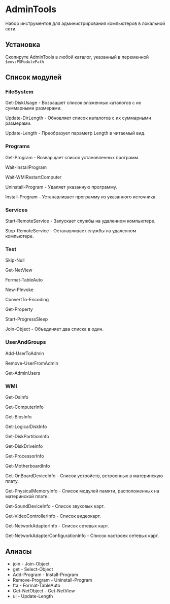 ﻿AdminTools
==========
Набор инструментов для администрирования компьютеров в локальной сети.

Установка
---------
Скопируте AdminTools в любой каталог, указанный в переменной `$env:PSModulePath`

Список модулей
--------------

### FileSystem

Get-DiskUsage - Возращает список вложенных каталогов с их суммарными размерами.

Update-DirLength - Обновляет список каталогов с их суммарными размерами.

Update-Length - Преобразует параметр Length в читаемый вид. 

### Programs

Get-Program - Возварщает список установленных программ.

Wait-InstallProgram

Wait-WMIRestartComputer

Uninstall-Program - Удаляет указанную программу.

Install-Program - Устанавливает программу из указанного источника.

### Services

Start-RemoteService - Запускает службы на удаленном компьютере.

Stop-RemoteService - Останавливает службы на удаленном компьютере.

### Test

Skip-Null

Get-NetView

Format-TableAuto

New-PInvoke

ConvertTo-Encoding

Get-Property

Start-ProgressSleep

Join-Object - Объединяет два списка в один.

### UserAndGroups

Add-UserToAdmin

Remove-UserFromAdmin

Get-AdminUsers

### WMI

Get-OsInfo

Get-ComputerInfo

Get-BiosInfo

Get-LogicalDiskInfo

Get-DiskPartitionInfo

Get-DiskDriveInfo

Get-ProcessorInfo

Get-MotherboardInfo

Get-OnBoardDeviceInfo - Список устройств, встроенных в материнскую плату.

Get-PhysicalMemoryInfo - Список модулей памяти, расположенных на материнской плате.

Get-SoundDeviceInfo - Список звуковых карт.

Get-VideoControllerInfo - Список видеокарт.

Get-NetworkAdapterInfo - Список сетевых карт.

Get-NetworkAdapterConfigurationInfo - Список настроек сетевых карт.

Алиасы
------
*   join - Join-Object
*   get - Select-Object
*   Add-Program - Install-Program
*   Remove-Program - Uninstall-Program
*   fta - Format-TableAuto
*	Get-NetObject - Get-NetView
*	ul - Update-Length